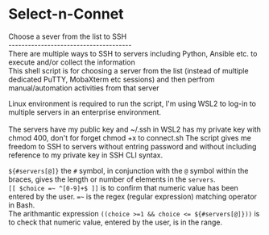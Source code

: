 # Select-n-Connet
Choose a sever from the list to SSH<br>
--------------------------------------<br>
There are multiple ways to SSH to servers including Python, Ansible etc. to execute and/or collect the information<br> 
This shell script is for choosing a server from the list (instead of multiple dedicated PuTTY, MobaXterm etc sessions) and then perfrom manual/automation activities from that server<br>

Linux environment is required to run the script, I'm using WSL2 to log-in to multiple servers in an enterprise environment.<br><br>
The servers have my public key and ~/.ssh in WSL2 has my private key with chmod 400, don't for forget chmod +x to connect.sh The script gives me freedom to SSH to servers without entring password and without including reference to my private key in SSH CLI syntax.

`${#servers[@]}` the `#` symbol, in conjunction with the `@` symbol within the braces, gives the length or number of elements in the `servers`.<br> 
`[[ $choice =~ ^[0-9]+$ ]]` is to confirm that numeric value has been entered by the user. `=~` is the regex (regular expression) matching operator in Bash.<br>
The arithmantic expression `((choice >=1 && choice <= ${#servers[@]}))` is to check that numeric value, entered by the user, is in the range.<br>
